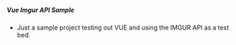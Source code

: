 ##### Vue Imgur API Sample
- Just a sample project testing out VUE and using the IMGUR API as a test bed.